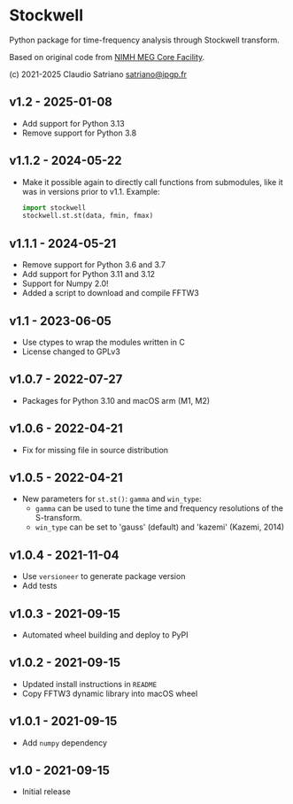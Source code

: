 # Stockwell

Python package for time-frequency analysis through Stockwell transform.

Based on original code from [NIMH MEG Core Facility].

[NIMH MEG Core Facility]: https://kurage.nimh.nih.gov/meglab/Meg/Stockwell.

(c) 2021-2025 Claudio Satriano <satriano@ipgp.fr>

## v1.2 - 2025-01-08

- Add support for Python 3.13
- Remove support for Python 3.8

## v1.1.2 - 2024-05-22

- Make it possible again to directly call functions from submodules, like it
  was in versions prior to v1.1. Example:

  ```python
  import stockwell
  stockwell.st.st(data, fmin, fmax)
  ```

## v1.1.1 - 2024-05-21

- Remove support for Python 3.6 and 3.7
- Add support for Python 3.11 and 3.12
- Support for Numpy 2.0!
- Added a script to download and compile FFTW3

## v1.1 - 2023-06-05

- Use ctypes to wrap the modules written in C
- License changed to GPLv3

## v1.0.7 - 2022-07-27

- Packages for Python 3.10 and macOS arm (M1, M2)

## v1.0.6 - 2022-04-21

- Fix for missing file in source distribution

## v1.0.5 - 2022-04-21

- New parameters for `st.st()`: `gamma` and `win_type`:
  - `gamma` can be used to tune the time and frequency resolutions
     of the S-transform.
  - `win_type` can be set to 'gauss' (default) and 'kazemi' (Kazemi, 2014)

## v1.0.4 - 2021-11-04

- Use `versioneer` to generate package version
- Add tests

## v1.0.3 - 2021-09-15

- Automated wheel building and deploy to PyPI

## v1.0.2 - 2021-09-15

- Updated install instructions in `README`
- Copy FFTW3 dynamic library into macOS wheel

## v1.0.1 - 2021-09-15

- Add `numpy` dependency

## v1.0 - 2021-09-15

- Initial release
